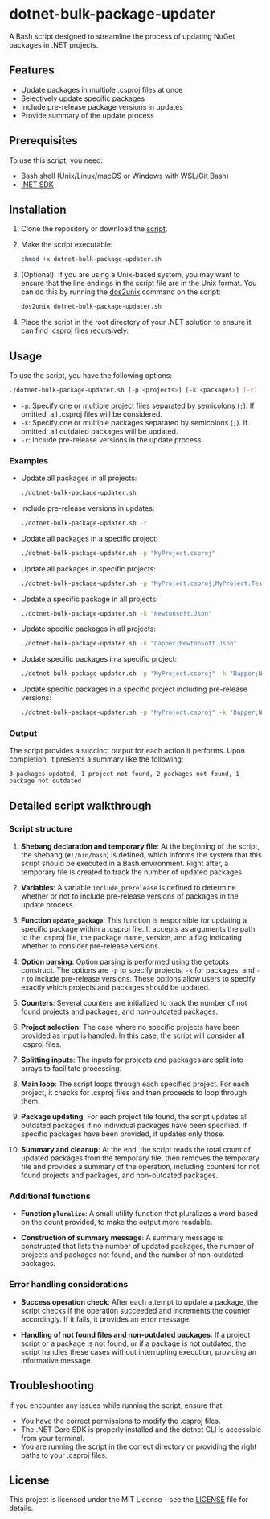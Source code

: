 # dotnet-bulk-package-updater

A Bash script designed to streamline the process of updating NuGet packages in .NET projects.

## Features

- Update packages in multiple .csproj files at once
- Selectively update specific packages
- Include pre-release package versions in updates
- Provide summary of the update process

## Prerequisites

To use this script, you need:

- Bash shell (Unix/Linux/macOS or Windows with WSL/Git Bash)
- [.NET SDK](https://dotnet.microsoft.com/en-us/download)

## Installation

1. Clone the repository or download the [script](dotnet-bulk-package-updater.sh).
2. Make the script executable:
   
   ```bash
   chmod +x dotnet-bulk-package-updater.sh
   ```

3. (Optional): If you are using a Unix-based system, you may want to ensure that the line endings in the script file are in the Unix format. You can do this by running the [dos2unix](https://dos2unix.sourceforge.io/) command on the script:

   ```bash
   dos2unix dotnet-bulk-package-updater.sh
   ```
   
4. Place the script in the root directory of your .NET solution to ensure it can find .csproj files recursively.

## Usage

To use the script, you have the following options:

```bash
./dotnet-bulk-package-updater.sh [-p <projects>] [-k <packages>] [-r]
```

- `-p`: Specify one or multiple project files separated by semicolons (`;`). If omitted, all .csproj files will be considered.
- `-k`: Specify one or multiple packages separated by semicolons (`;`). If omitted, all outdated packages will be updated.
- `-r`: Include pre-release versions in the update process.

### Examples

- Update all packages in all projects:

  ```bash
  ./dotnet-bulk-package-updater.sh
  ```

- Include pre-release versions in updates:

  ```bash
  ./dotnet-bulk-package-updater.sh -r
  ```

- Update all packages in a specific project:

  ```bash
  ./dotnet-bulk-package-updater.sh -p "MyProject.csproj"
  ```
  
- Update all packages in specific projects:

  ```bash
  ./dotnet-bulk-package-updater.sh -p "MyProject.csproj;MyProject.Tests.csproj"
  ```

- Update a specific package in all projects:

  ```bash
  ./dotnet-bulk-package-updater.sh -k "Newtonsoft.Json"
  ```

- Update specific packages in all projects:

  ```bash
  ./dotnet-bulk-package-updater.sh -k "Dapper;Newtonsoft.Json"
  ```

- Update specific packages in a specific project:

  ```bash
  ./dotnet-bulk-package-updater.sh -p "MyProject.csproj" -k "Dapper;Newtonsoft.Json"
  ```

- Update specific packages in a specific project including pre-release versions:

  ```bash
  ./dotnet-bulk-package-updater.sh -p "MyProject.csproj" -k "Dapper;Newtonsoft.Json" -r
  ```

### Output

The script provides a succinct output for each action it performs. Upon completion, it presents a summary like the following:

```text
3 packages updated, 1 project not found, 2 packages not found, 1 package not outdated
```

## Detailed script walkthrough

### Script structure

1. **Shebang declaration and temporary file**: At the beginning of the script, the shebang (`#!/bin/bash`) is defined, which informs the system that this script should be executed in a Bash environment. Right after, a temporary file is created to track the number of updated packages.

2. **Variables**: A variable `include_prerelease` is defined to determine whether or not to include pre-release versions of packages in the update process.

3. **Function `update_package`**: This function is responsible for updating a specific package within a .csproj file. It accepts as arguments the path to the .csproj file, the package name, version, and a flag indicating whether to consider pre-release versions.

4. **Option parsing**: Option parsing is performed using the getopts construct. The options are `-p` to specify projects, `-k` for packages, and `-r` to include pre-release versions. These options allow users to specify exactly which projects and packages should be updated.

5. **Counters**: Several counters are initialized to track the number of not found projects and packages, and non-outdated packages.

6. **Project selection**: The case where no specific projects have been provided as input is handled. In this case, the script will consider all .csproj files.

7. **Splitting inputs**: The inputs for projects and packages are split into arrays to facilitate processing.

8. **Main loop**: The script loops through each specified project. For each project, it checks for .csproj files and then proceeds to loop through them.

9. **Package updating**: For each project file found, the script updates all outdated packages if no individual packages have been specified. If specific packages have been provided, it updates only those.

10. **Summary and cleanup**: At the end, the script reads the total count of updated packages from the temporary file, then removes the temporary file and provides a summary of the operation, including counters for not found projects and packages, and non-outdated packages.

### Additional functions

- **Function `pluralize`**: A small utility function that pluralizes a word based on the count provided, to make the output more readable.

- **Construction of summary message**: A summary message is constructed that lists the number of updated packages, the number of projects and packages not found, and the number of non-outdated packages.

### Error handling considerations

- **Success operation check**: After each attempt to update a package, the script checks if the operation succeeded and increments the counter accordingly. If it fails, it provides an error message.

- **Handling of not found files and non-outdated packages**: If a project script or a package is not found, or if a package is not outdated, the script handles these cases without interrupting execution, providing an informative message.
    
## Troubleshooting

If you encounter any issues while running the script, ensure that:

- You have the correct permissions to modify the .csproj files.
- The .NET Core SDK is properly installed and the dotnet CLI is accessible from your terminal.
- You are running the script in the correct directory or providing the right paths to your .csproj files.

## License

This project is licensed under the MIT License - see the [LICENSE](LICENSE) file for details.
